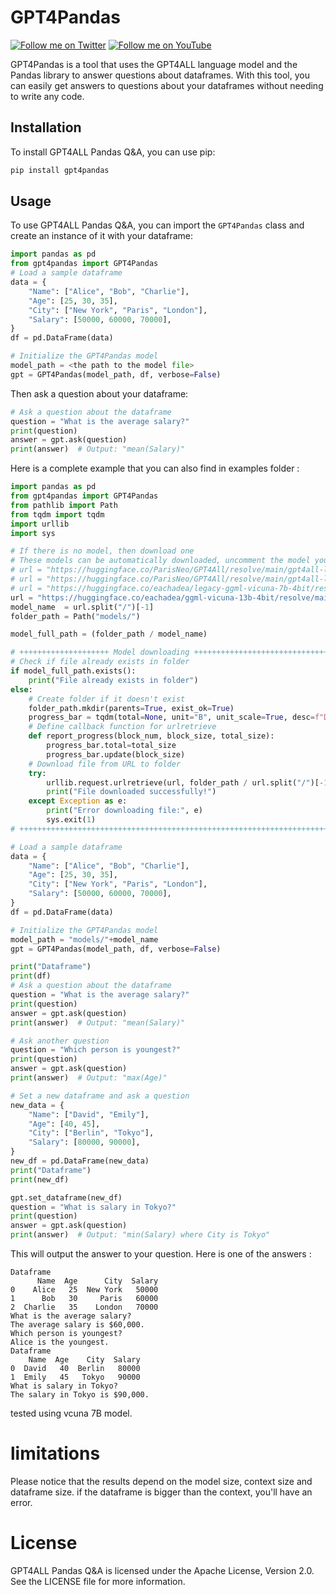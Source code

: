 # GPT4Pandas
[![Follow me on Twitter](https://img.shields.io/twitter/follow/SpaceNerduino?style=social)](https://twitter.com/SpaceNerduino)
[![Follow me on YouTube](https://img.shields.io/badge/Watch%20on-YouTube-red?style=flat&logo=youtube)](https://www.youtube.com/@Parisneo)

GPT4Pandas is a tool that uses the GPT4ALL language model and the Pandas library to answer questions about dataframes. With this tool, you can easily get answers to questions about your dataframes without needing to write any code.

## Installation

To install GPT4ALL Pandas Q&A, you can use pip:
```bash
pip install gpt4pandas
```

## Usage

To use GPT4ALL Pandas Q&A, you can import the `GPT4Pandas` class and create an instance of it with your dataframe:
```python
import pandas as pd
from gpt4pandas import GPT4Pandas
# Load a sample dataframe
data = {
    "Name": ["Alice", "Bob", "Charlie"],
    "Age": [25, 30, 35],
    "City": ["New York", "Paris", "London"],
    "Salary": [50000, 60000, 70000],
}
df = pd.DataFrame(data)

# Initialize the GPT4Pandas model
model_path = <the path to the model file>
gpt = GPT4Pandas(model_path, df, verbose=False)
```

Then ask a question about your dataframe:

```python
# Ask a question about the dataframe
question = "What is the average salary?"
print(question)
answer = gpt.ask(question)
print(answer)  # Output: "mean(Salary)"
```

Here is a complete example that you can also find in examples folder :

```python
import pandas as pd
from gpt4pandas import GPT4Pandas
from pathlib import Path
from tqdm import tqdm
import urllib
import sys

# If there is no model, then download one 
# These models can be automatically downloaded, uncomment the model you want to use
# url = "https://huggingface.co/ParisNeo/GPT4All/resolve/main/gpt4all-lora-quantized-ggml.bin"
# url = "https://huggingface.co/ParisNeo/GPT4All/resolve/main/gpt4all-lora-unfiltered-quantized.new.bin"
# url = "https://huggingface.co/eachadea/legacy-ggml-vicuna-7b-4bit/resolve/main/ggml-vicuna-7b-4bit-rev1.bin"
url = "https://huggingface.co/eachadea/ggml-vicuna-13b-4bit/resolve/main/ggml-vicuna-13b-4bit-rev1.bin"
model_name  = url.split("/")[-1]
folder_path = Path("models/")

model_full_path = (folder_path / model_name)

# ++++++++++++++++++++ Model downloading +++++++++++++++++++++++++++++++++++++++++++++++++++++++++
# Check if file already exists in folder
if model_full_path.exists():
    print("File already exists in folder")
else:
    # Create folder if it doesn't exist
    folder_path.mkdir(parents=True, exist_ok=True)
    progress_bar = tqdm(total=None, unit="B", unit_scale=True, desc=f"Downloading {url.split('/')[-1]}")
    # Define callback function for urlretrieve
    def report_progress(block_num, block_size, total_size):
        progress_bar.total=total_size
        progress_bar.update(block_size)
    # Download file from URL to folder
    try:
        urllib.request.urlretrieve(url, folder_path / url.split("/")[-1], reporthook=report_progress)
        print("File downloaded successfully!")
    except Exception as e:
        print("Error downloading file:", e)
        sys.exit(1)
# ++++++++++++++++++++++++++++++++++++++++++++++++++++++++++++++++++++++++++++++++++++++++++++++++

# Load a sample dataframe
data = {
    "Name": ["Alice", "Bob", "Charlie"],
    "Age": [25, 30, 35],
    "City": ["New York", "Paris", "London"],
    "Salary": [50000, 60000, 70000],
}
df = pd.DataFrame(data)

# Initialize the GPT4Pandas model
model_path = "models/"+model_name
gpt = GPT4Pandas(model_path, df, verbose=False)

print("Dataframe")
print(df)
# Ask a question about the dataframe
question = "What is the average salary?"
print(question)
answer = gpt.ask(question)
print(answer)  # Output: "mean(Salary)"

# Ask another question
question = "Which person is youngest?"
print(question)
answer = gpt.ask(question)
print(answer)  # Output: "max(Age)"

# Set a new dataframe and ask a question
new_data = {
    "Name": ["David", "Emily"],
    "Age": [40, 45],
    "City": ["Berlin", "Tokyo"],
    "Salary": [80000, 90000],
}
new_df = pd.DataFrame(new_data)
print("Dataframe")
print(new_df)

gpt.set_dataframe(new_df)
question = "What is salary in Tokyo?"
print(question)
answer = gpt.ask(question)
print(answer)  # Output: "min(Salary) where City is Tokyo"
```

This will output the answer to your question.
Here is one of the answers :

```
Dataframe
      Name  Age      City  Salary
0    Alice   25  New York   50000
1      Bob   30     Paris   60000
2  Charlie   35    London   70000
What is the average salary?
The average salary is $60,000.
Which person is youngest?
Alice is the youngest.
Dataframe
    Name  Age    City  Salary
0  David   40  Berlin   80000
1  Emily   45   Tokyo   90000
What is salary in Tokyo?
The salary in Tokyo is $90,000.
```
tested using vcuna 7B model.

# limitations

Please notice that the results depend on the model size, context size and dataframe size. if the dataframe is bigger than the context, you'll have an error.


# License
GPT4ALL Pandas Q&A is licensed under the Apache License, Version 2.0. See the LICENSE file for more information.
